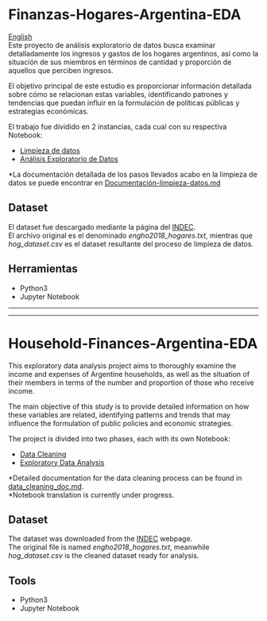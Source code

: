# Finanzas-Hogares-Argentina-EDA
[English](#household-finances-argentina-eda)  
Este proyecto de análisis exploratorio de datos busca examinar detalladamente los ingresos y gastos de los hogares argentinos, así como la situación de sus miembros en términos de cantidad y proporción de aquellos que perciben ingresos.


El objetivo principal de este estudio es proporcionar información detallada sobre cómo se relacionan estas variables, identificando patrones y tendencias que puedan influir en la formulación de políticas públicas y estrategias económicas.


El trabajo fue dividido en 2 instancias, cada cual con su respectiva Notebook:
- [Limpieza de datos](https://github.com/maurodv09/Finanzas-Hogares-Argentina-EDA/blob/main/data_cleaning.ipynb)
- [Análisis Exploratorio de Datos](https://github.com/maurodv09/Finanzas-Hogares-Argentina-EDA/blob/main/EDA.ipynb)


*La documentación detallada de los pasos llevados acabo en la limpieza de datos se puede encontrar en [Documentación-limpieza-datos.md](https://github.com/maurodv09/Finanzas-Hogares-Argentina-EDA/blob/main/documentation/Documentacion-limpieza-datos.md)
## Dataset
El dataset fue descargado mediante la página del [INDEC](https://www.indec.gob.ar/indec/web/Institucional-Indec-BasesDeDatos-4).  
El archivo original es el denominado *engho2018_hogares.txt*, mientras que *hog_dataset.csv* es el dataset resultante del proceso de limpieza de datos.

## Herramientas
- Python3
- Jupyter Notebook
-------------------------------------
-------------------------------------
# Household-Finances-Argentina-EDA
This exploratory data analysis project aims to thoroughly examine the income and expenses of Argentine households, as well as the situation of their members in terms of the number and proportion of those who receive income.

The main objective of this study is to provide detailed information on how these variables are related, identifying patterns and trends that may influence the formulation of public policies and economic strategies.

The project is divided into two phases, each with its own Notebook:
- [Data Cleaning](https://github.com/maurodv09/Finanzas-Hogares-Argentina-EDA/blob/main/data_cleaning.ipynb)
- [Exploratory Data Analysis](https://github.com/maurodv09/Finanzas-Hogares-Argentina-EDA/blob/main/EDA.ipynb)

*Detailed documentation for the data cleaning process can be found in [data_cleaning_doc.md](https://github.com/maurodv09/Finanzas-Hogares-Argentina-EDA/blob/main/documentation/data_cleaning_doc.md).  
*Notebook translation is currently under progress.

## Dataset
The dataset was downloaded from the [INDEC](https://www.indec.gob.ar/indec/web/Institucional-Indec-BasesDeDatos-4) webpage.  
The original file is named *engho2018_hogares.txt*, meanwhile *hog_dataset.csv* is the cleaned dataset ready for analysis.

## Tools
- Python3
- Jupyter Notebook
